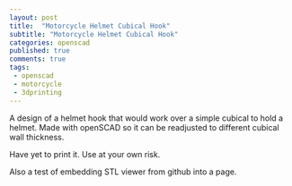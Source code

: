 ```yaml
---
layout: post
title:  "Motorcycle Helmet Cubical Hook"
subtitle: "Motorcycle Helmet Cubical Hook"
categories: openscad
published: true
comments: true
tags:
 - openscad
 - motorcycle
 - 3dprinting
---
```


A design of a helmet hook that would work over a simple cubical to hold a helmet. Made with openSCAD so it can be readjusted to different cubical wall thickness.

<script src="https://embed.github.com/view/3d/infamy/3dprojects/master/helmethook/helmethook.stl"></script>

Have yet to print it. Use at your own risk.

Also a test of embedding STL viewer from github into a page.
